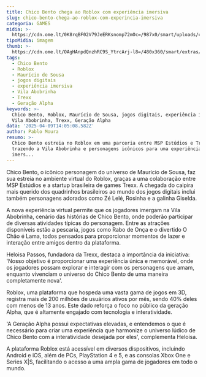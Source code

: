 ```yaml
---
title: Chico Bento chega ao Roblox com experiência imersiva
slug: chico-bento-chega-ao-roblox-com-experincia-imersiva
categoria: GAMES
midia: >-
  https://cdn.ome.lt/0K8rqBF02V79JeERKsnomp72mOc=/987x0/smart/uploads/conteudo/fotos/imagem_2025-04-09_103925727.png
tipoMidia: imagem
thumb: >-
  https://cdn.ome.lt/OAgHAnpdQnzhRC9S_YtrcArj-l8=/480x360/smart/extras/conteudos/imagem_2025-04-09_103923280.png
tags:
  - Chico Bento
  - Roblox
  - Maurício de Sousa
  - jogos digitais
  - experiência imersiva
  - Vila Abobrinha
  - Trexx
  - Geração Alpha
keywords: >-
  Chico Bento, Roblox, Maurício de Sousa, jogos digitais, experiência imersiva,
  Vila Abobrinha, Trexx, Geração Alpha
data: '2025-04-09T14:05:08.582Z'
author: Pablo Moura
resumo: >-
  Chico Bento estreia no Roblox em uma parceria entre MSP Estúdios e Trexx,
  trazendo a Vila Abobrinha e personagens icônicos para uma experiência virtual
  imers...
---
```


Chico Bento, o icônico personagem do universo de Maurício de Sousa, faz sua estreia no ambiente virtual do Roblox, graças a uma colaboração entre MSP Estúdios e a startup brasileira de games Trexx. A chegada do caipira mais querido dos quadrinhos brasileiros ao mundo dos jogos digitais inclui também personagens adorados como Zé Lelé, Rosinha e a galinha Giselda.

A nova experiência virtual permite que os jogadores imergam na Vila Abobrinha, cenário das histórias de Chico Bento, onde poderão participar de diversas atividades típicas do personagem. Entre as atrações disponíveis estão a pescaria, jogos como Rabo de Onça e o divertido O Chão é Lama, todos pensados para proporcionar momentos de lazer e interação entre amigos dentro da plataforma.

Heloisa Passos, fundadora da Trexx, destaca a importância da iniciativa: 'Nosso objetivo é proporcionar uma experiência única e memorável, onde os jogadores possam explorar e interagir com os personagens que amam, enquanto vivenciam o universo do Chico Bento de uma maneira completamente nova'.

Roblox, uma plataforma que hospeda uma vasta gama de jogos em 3D, registra mais de 200 milhões de usuários ativos por mês, sendo 40% deles com menos de 13 anos. Este dado reforça o foco no público da geração Alpha, que é altamente engajado com tecnologia e interatividade.

'A Geração Alpha possui expectativas elevadas, e entendemos o que é necessário para criar uma experiência que harmonize o universo lúdico de Chico Bento com a interatividade desejada por eles', complementa Heloisa.

A plataforma Roblox está acessível em diversos dispositivos, incluindo Android e iOS, além de PCs, PlayStation 4 e 5, e as consolas Xbox One e Series X|S, facilitando o acesso a uma ampla gama de jogadores em todo o mundo.
